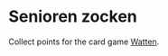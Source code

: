 # Senioren zocken

Collect points for the card game [Watten](<https://en.wikipedia.org/wiki/Watten_(card_game)>).
